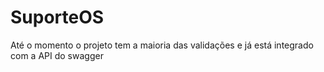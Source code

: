 # SuporteOS
Até o momento o projeto tem a maioria das validações e já está integrado com a API do swagger
